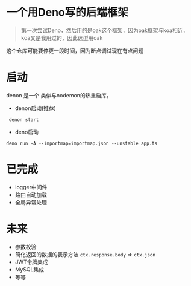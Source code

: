 # 一个用Deno写的后端框架

> 第一次尝试Deno，然后用的是oak这个框架，因为oak框架与koa相近，koa又是我用过的，因此选型用oak

这个仓库可能要停更一段时间，因为断点调试现在有点问题

# 启动

denon 是一个 类似与nodemon的热重启库。

- denon启动(推荐)
```sh
 denon start
```

- deno启动

```ssh
deno run -A --importmap=importmap.json --unstable app.ts
```



# 已完成

- logger中间件
- 路由自动加载
- 全局异常处理

# 未来

- 参数校验
- 简化返回的数据的表示方法 `ctx.response.body` => `ctx.json`
- JWT令牌集成
- MySQL集成
- 等等